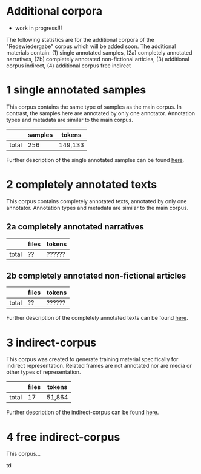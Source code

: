 # Additional corpora

- work in progress!!!

The following statistics are for the additional corpora of the "Redewiedergabe" corpus which will be added soon.
The additional materials contain: (1) single annotated samples, (2a) completely annotated narratives, (2b) completely annotated non-fictional articles, (3) additional corpus indirect, (4) additional corpus free indirect

# 1 single annotated samples

This corpus contains the same type of samples as the main corpus. In contrast, the samples here are annotated by only one annotator. Annotation types and metadata are similar to the main corpus.

|        | samples | tokens |
|--------|---------|--------|
| total  | 256     | 149,133|

Further description of the single annotated samples can be found [here](single_annotated_samples.md).

# 2 completely annotated texts

This corpus contains completely annotated texts, annotated by only one annotator. Annotation types and metadata are similar to the main corpus.

## 2a completely annotated narratives

|       | files | tokens |
|-------|-------|--------|
| total | ??    | ?????? |

## 2b completely annotated non-fictional articles

|       | files | tokens |
|-------|-------|--------|
| total | ??    | ?????? |

Further description of the completely annotated texts can be found [here](completely_annotated_texts.md).

# 3 indirect-corpus

This corpus was created to generate training material specifically for indirect representation. Related frames are not annotated nor are media or other types of representation.

|       | files | tokens |
|-------|-------|--------|
| total | 17    | 51,864 |

Further description of the indirect-corpus can be found [here](indirect-corpus.md).

# 4 free indirect-corpus

This corpus...

td

